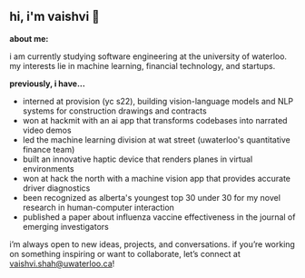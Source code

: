 ## hi, i'm vaishvi 👋

**about me:**

i am currently studying software engineering at the university of waterloo. my interests lie in machine learning, financial technology, and startups.

**previously, i have...**
* interned at provision (yc s22), building vision-language models and NLP systems for construction drawings and contracts
* won at hackmit with an ai app that transforms codebases into narrated video demos
* led the machine learning division at wat street (uwaterloo's quantitative finance team)
* built an innovative haptic device that renders planes in virtual environments
* won at hack the north with a machine vision app that provides accurate driver diagnostics
* been recognized as alberta's youngest top 30 under 30 for my novel research in human-computer interaction
* published a paper about influenza vaccine effectiveness in the journal of emerging investigators

i’m always open to new ideas, projects, and conversations. if you’re working on something inspiring or want to collaborate, let’s connect at vaishvi.shah@uwaterloo.ca!
